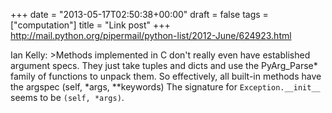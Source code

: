 +++
date = "2013-05-17T02:50:38+00:00"
draft = false
tags = ["computation"]
title = "Link post"
+++
http://mail.python.org/pipermail/python-list/2012-June/624923.html

Ian Kelly: >Methods implemented in C don't really even have established argument specs. They just take tuples and dicts and use the PyArg_Parse* family of functions to unpack them. So effectively, all built-in methods have the argspec (self, *args, **keywords) The signature for `Exception.__init__` seems to be `(self, *args)`.
